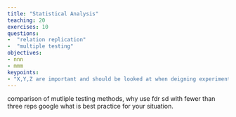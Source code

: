 ```yaml
---
title: "Statistical Analysis"
teaching: 20
exercises: 10
questions:
-  "relation replication"
-  "multiple testing"
objectives:
- nnn
- mmm
keypoints:
- "X,Y,Z are important and should be looked at when deigning experiments"
---
```


comparison of mutliple testing methods, why use fdr
sd with fewer than three reps
google what is best practice for your situation.

